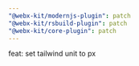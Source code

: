 ```yaml
---
"@webx-kit/modernjs-plugin": patch
"@webx-kit/rsbuild-plugin": patch
"@webx-kit/core-plugin": patch
---
```


feat: set tailwind unit to px
